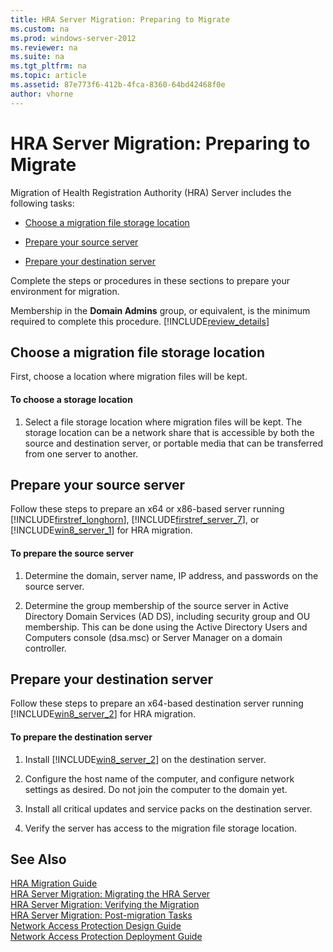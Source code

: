 ```yaml
---
title: HRA Server Migration: Preparing to Migrate
ms.custom: na
ms.prod: windows-server-2012
ms.reviewer: na
ms.suite: na
ms.tgt_pltfrm: na
ms.topic: article
ms.assetid: 87e773f6-412b-4fca-8360-64bd42468f0e
author: vhorne
---
```

# HRA Server Migration: Preparing to Migrate
Migration of Health Registration Authority \(HRA\) Server includes the following tasks:  
  
-   [Choose a migration file storage location](../Topic/HRA-Server-Migration--Preparing-to-Migrate.md#BKMK_location)  
  
-   [Prepare your source server](../Topic/HRA-Server-Migration--Preparing-to-Migrate.md#BKMK_PrepSource)  
  
-   [Prepare your destination server](../Topic/HRA-Server-Migration--Preparing-to-Migrate.md#BKMK_PrepDest)  
  
Complete the steps or procedures in these sections to prepare your environment for migration.  
  
Membership in the **Domain Admins** group, or equivalent, is the minimum required to complete this procedure. [!INCLUDE[review_details](../Token/review_details_md.md)]  
  
## <a name="BKMK_location"></a>Choose a migration file storage location  
First, choose a location where migration files will be kept.  
  
#### To choose a storage location  
  
1.  Select a file storage location where migration files will be kept. The storage location can be a network share that is accessible by both the source and destination server, or portable media that can be transferred from one server to another.  
  
## <a name="BKMK_PrepSource"></a>Prepare your source server  
Follow these steps to prepare an x64 or x86\-based server running  [!INCLUDE[firstref_longhorn](../Token/firstref_longhorn_md.md)], [!INCLUDE[firstref_server_7](../Token/firstref_server_7_md.md)], or [!INCLUDE[win8_server_1](../Token/win8_server_1_md.md)] for HRA migration.  
  
#### To prepare the source server  
  
1.  Determine the domain, server name, IP address, and passwords on the source server.  
  
2.  Determine the group membership of the source server in Active Directory Domain Services \(AD DS\), including security group and OU membership. This can be done using the Active Directory Users and Computers console \(dsa.msc\) or Server Manager on a domain controller.  
  
## <a name="BKMK_PrepDest"></a>Prepare your destination server  
Follow these steps to prepare an x64\-based destination server running [!INCLUDE[win8_server_2](../Token/win8_server_2_md.md)] for HRA migration.  
  
#### To prepare the destination server  
  
1.  Install [!INCLUDE[win8_server_2](../Token/win8_server_2_md.md)] on the destination server.  
  
2.  Configure the host name of the computer, and configure network settings as desired. Do not join the computer to the domain yet.  
  
3.  Install all critical updates and service packs on the destination server.  
  
4.  Verify the server has access to the migration file storage location.  
  
## See Also  
[HRA Migration Guide](assetId:///560d19ff-2d28-4818-b5ef-99799b46e617)  
[HRA Server Migration: Migrating the HRA Server](assetId:///edea1652-8847-4b0a-823a-1bfd3d726d6c)  
[HRA Server Migration: Verifying the Migration](assetId:///add013b0-170d-46fe-9f1e-4e2d71388e35)  
[HRA Server Migration: Post-migration Tasks](../Topic/HRA-Server-Migration--Post-migration-Tasks.md)  
[Network Access Protection Design Guide](http://go.microsoft.com/fwlink/p/?linkid=229363)  
[Network Access Protection Deployment Guide](http://go.microsoft.com/fwlink/p/?linkid=229364)  
  
